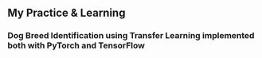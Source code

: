 ## My Practice & Learning
### Dog Breed Identification using Transfer Learning implemented both with PyTorch and TensorFlow
